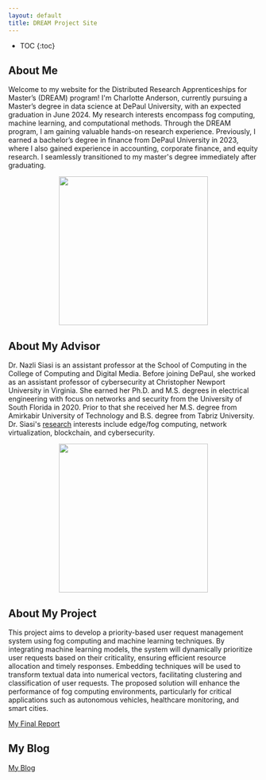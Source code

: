 ```yaml
---
layout: default
title: DREAM Project Site
---
```


* TOC
{:toc}

## About Me

Welcome to my website for the Distributed Research Apprenticeships for Master’s (DREAM) program! I'm Charlotte Anderson, currently pursuing a Master’s degree in data science at DePaul University, with an expected graduation in June 2024. My research interests encompass fog computing, machine learning, and computational methods. Through the DREAM program, I am gaining valuable hands-on research experience. Previously, I earned a bachelor’s degree in finance from DePaul University in 2023, where I also gained experience in accounting, corporate finance, and equity research. I seamlessly transitioned to my master's degree immediately after graduating. 

<p align="center">
  <img width="300" height="300" src="https://github.com/CharlotteGAnderson/CharlotteGAnderson.github.io/assets/171305597/142519dc-5aac-4bdb-9ba9-1acd33c95b57">
</p>

## About My Advisor

Dr. Nazli Siasi is an assistant professor at the School of Computing in the College of Computing and Digital Media. Before joining DePaul, she worked as an assistant professor of cybersecurity at Christopher Newport University in Virginia. She earned her Ph.D. and M.S. degrees in electrical engineering with focus on networks and security from the University of South Florida in 2020. Prior to that she received her M.S. degree from Amirkabir University of Technology and B.S. degree from Tabriz University. Dr. Siasi's [research]([url](https://scholar.google.com/citations?user=GckXkacAAAAJ&hl=en)) interests include edge/fog computing, network virtualization, blockchain, and cybersecurity.

<p align="center">
  <img width="300" height="300" src="https://github.com/CharlotteGAnderson/CharlotteGAnderson.github.io/assets/171305597/a7624955-9c1b-40f4-aa4c-adb3f483396a">
</p>

## About My Project

This project aims to develop a priority-based user request management system using fog computing and machine learning techniques. By integrating machine learning models, the system will dynamically prioritize user requests based on their criticality, ensuring efficient resource allocation and timely responses. Embedding techniques will be used to transform textual data into numerical vectors, facilitating clustering and classification of user requests. The proposed solution will enhance the performance of fog computing environments, particularly for critical applications such as autonomous vehicles, healthcare monitoring, and smart cities.

[My Final Report](files/finalreport.pdf)

## My Blog

[My Blog](blog.html)
